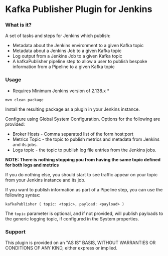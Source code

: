 # Kafka Publisher Plugin for Jenkins

### What is it?

A set of tasks and steps for Jenkins which publish:

- Metadata about the Jenkins environment to a given Kafka topic
- Metadata about a Jenkins Job to a given Kafka topic
- Log output from a Jenkins Job to a given Kafka topic
- A kafkaPublisher pipeline step to allow a user to publish bespoke information from a Pipeline to a given Kafka topic

### Usage

* Requires Minimum Jenkins version of 2.138.x *

`mvn clean package`

Install the resulting package as a plugin in your Jenkins instance.

Configure using Global System Configuration. Options for the following are provided:

- Broker Hosts - Comma separated list of the form host:port
- Metrics Topic - the topic to publish metrics and metadata from Jenkins and its jobs.
- Logs topic - the topic to publish log file entries from the Jenkins jobs.

**NOTE: There is nothing stopping you from having the same topic defined for both logs and metrics**

If you do nothing else, you should start to see traffic appear on your topic from your Jenkins instance and its job.

If you want to publish information as part of a Pipeline step, you can use the following syntax:

`kafkaPublisher ( topic: <topic>, payload: <payload> )`

The `topic` parameter is optional, and if not provided, will publish payloads to the generic logging topic, if configured in the System properties.

### Support

This plugin is provided on an "AS IS" BASIS, WITHOUT WARRANTIES OR CONDITIONS OF ANY KIND, either express or implied.






